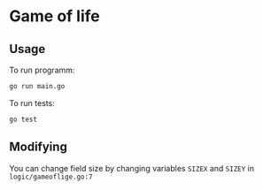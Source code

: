 # Game of life

## Usage

To run programm:

```bash
go run main.go
```

To run tests:

```bash
go test
```

## Modifying

You can change field size by changing variables <code>SIZEX</code> and <code>SIZEY</code> in <code>logic/gameoflige.go:7</code>